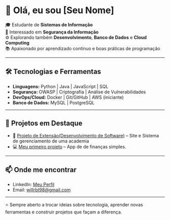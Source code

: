 # 👋 Olá, eu sou [Seu Nome]  

🎓 Estudante de **Sistemas de Informação**  
🔐 Interessado em **Segurança da Informação**  
⚙️ Explorando também **Desenvolvimento**, **Banco de Dados** e **Cloud Computing**  
📚 Apaixonado por aprendizado contínuo e boas práticas de programação  

---

## 🛠️ Tecnologias e Ferramentas
- **Linguagens:** Python | Java | JavaScript | SQL  
- **Segurança:** OWASP | Criptografia | Análise de Vulnerabilidades  
- **DevOps/Cloud:** Docker | Git/GitHub | AWS (iniciante)  
- **Banco de Dados:** MySQL | PostgreSQL  

---

## 📌 Projetos em Destaque
- 🔐 [Projeto de Extensão(Desenvolvimento de Software)](https://github.com/WilliamRBT/Site-E-Sistema-De-Gerenciamento-Academia) – Site e Sistema de gerenciamento de uma academia 
- 💻 [Meu primeiro projeto](https://github.com/WilliamRBT/TechFinance) – App de de finanças simples. 

---

## 📫 Onde me encontrar
- LinkedIn: [Meu Perfil](link)  
- Email: [willrbt98@gmail.com](mailto:willrbt98@gmail.com)  

---

⭐ Sempre aberto a trocar ideias sobre tecnologia, aprender novas ferramentas e construir projetos que façam a diferença.
